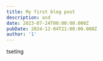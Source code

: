 ```yaml
---
title: My first blog post
description: asd
date: 2023-07-24T00:00:00.000Z
pubDate: 2024-12-04T21:00:00.000Z
author: '1'
---
```


tseting
